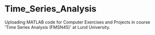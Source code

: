 # Time_Series_Analysis
Uploading MATLAB code for Computer Exercises and Projects in course 'Time Series Analysis (FMSN45)' at Lund University. 
